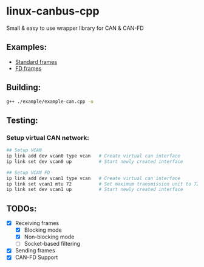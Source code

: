 # linux-canbus-cpp

Small &amp; easy to use wrapper library for CAN &amp; CAN-FD

## Examples:

* [Standard frames](example/example-can.cpp)
* [FD frames](example/example-canfd.cpp)

## Building:

```bash
g++ ./example/example-can.cpp -o 
```

## Testing:

### Setup virtual CAN network:

```bash
## Setup VCAN
ip link add dev vcan0 type vcan   # Create virtual can interface
ip link set dev vcan0 up          # Start newly created interface

## Setup VCAN FD
ip link add dev vcan1 type vcan   # Create virtual can interface
ip link set vcan1 mtu 72          # Set maximum transmission unit to 72 bytes (fd frame size)
ip link set dev vcan1 up          # Start newly created interface
```

## TODOs:

- [x] Receiving frames
    - [x] Blocking mode
    - [x] Non-blocking mode
    - [ ] Socket-based filtering
- [x] Sending frames
- [x] CAN-FD Support